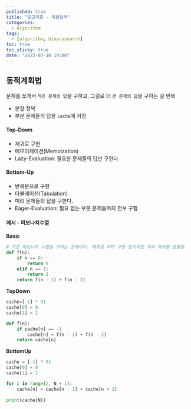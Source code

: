 ```yaml
---
published: true
title: "알고리즘 - 이분탐색"
categories:
  - Algorithm
tags:
  - [algorithm, binarysearch]
toc: true
toc_sticky: true
date: "2022-07-10 19:00"
---
```


## 동적계획법

문제를 쪼개서 `작은 문제의 답`을 구하고, 그걸로 더 `큰 문제의 답`을 구하는 걸 반복

* 분할 정복
* 부분 문제들의 답을 `cache`에 저장

#### Top-Down

* 재귀로 구현
* 메모이제이션(Memoization)
* Lazy-Evaluation: 필요한 문제들의 답만 구한다.

#### Bottom-Up

* 반복문으로 구현
* 타뷸레이션(Tabulation)
* 미리 문제들의 답을 구한다. 
* Eager-Evaluation: 필요 없는 부분 문제들까지 전부 구함

#### 예시 - 피보나치수열

**Basic**

```python
# 기존 피보나치 수열을 구하는 문제이다. 재귀로 이미 구한 답이여도 계속 재귀를 호출함
def f(n):
    if n == 0:
        return 0
    elif n == 1:
        return 1
    return f(n - 1) + f(n - 2)
```

**TopDown**

```python
cache=[-1] * 91
cache[0] = 0
cache[1] = 1

def f(n):
    if cache[n] == -1
        cache[n] = f(n - 1) + f(n - 2)
    return cache[n]
```

**BottomUp**

```python
cache = [-1] * 91
cache[0] = 0
cache[1] = 1

for i in range(2, N + 1):
    cache[n] = cache[n - 1] + cache[n + 1]
    
print(cache[N])
```
